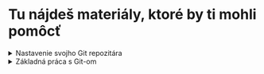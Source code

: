 # Tu nájdeš materiály, ktoré by ti mohli pomôcť

<details>
  <summary>Nastavenie svojho Git repozitára</summary>

  ### Vytvor si nový priečinok
  
  1. Choď do c/Users/openlab (alebo do nejakého iného podľa svojho uváženia)
  2. Vytvor priečinok s názvom appslab + aktuálny rok, napr. appslab2020
  3. Pokračuj podľa prezentácie **Git repo set up** v tomto repozitári
</details>

<details>
  <summary>Základná práca s Git-om</summary>
  
  ## Základné príkazy
  
  Všetko sa dá nájsť v Git dokumentácii ==> https://git-scm.com/doc
  
  ### Git checkout

  Príkaz slúži na prepínanie sa medzi jednotlivými vetvami.
  
  **git checkout *[branch name]***
  
  ak vetva ešte neexistuje
  
  **git checkout -b *[branch name]***

  ### Git commit

  Slúži na nahratie zmien do repozitára.

  **git commit -m "commit message"**
  
  Ako písať commit message?
  1. Začni veľkým písmenom
  2. Napíš čo robia zmeny, ktoré sa chystáš commitnúť imperatívnym spôsobom
  3. Na konci vety sa nedáva bodka, výkričník...proste nič
  4. Skús sa zmestiť do 50 znakov
  
  Príklad: **Pridaj metódu pre výpočet dĺžky trasy**
  
  ### Git push
  
  Update-ne remote repozitár.
  
  **git push**

  
</details>
